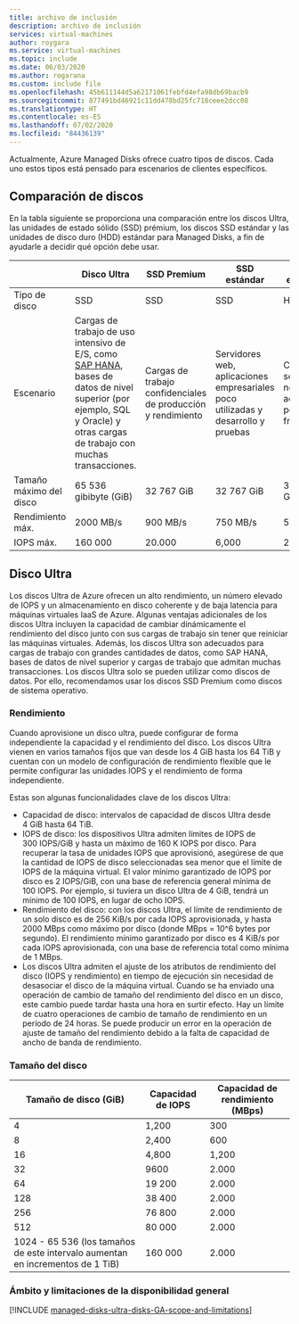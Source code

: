```yaml
---
title: archivo de inclusión
description: archivo de inclusión
services: virtual-machines
author: roygara
ms.service: virtual-machines
ms.topic: include
ms.date: 06/03/2020
ms.author: rogarana
ms.custom: include file
ms.openlocfilehash: 45b611144d5a62171061febfd4efa98db69bacb9
ms.sourcegitcommit: 877491bd46921c11dd478bd25fc718ceee2dcc08
ms.translationtype: HT
ms.contentlocale: es-ES
ms.lasthandoff: 07/02/2020
ms.locfileid: "84436139"
---
```

Actualmente, Azure Managed Disks ofrece cuatro tipos de discos. Cada uno estos tipos está pensado para escenarios de clientes específicos.

## <a name="disk-comparison"></a>Comparación de discos

En la tabla siguiente se proporciona una comparación entre los discos Ultra, las unidades de estado sólido (SSD) prémium, los discos SSD estándar y las unidades de disco duro (HDD) estándar para Managed Disks, a fin de ayudarle a decidir qué opción debe usar.

|   | Disco Ultra   | SSD Premium   | SSD estándar   | HDD estándar   |
|---------|---------|---------|---------|---------|
|Tipo de disco   |SSD   |SSD   |SSD   |HDD   |
|Escenario   |Cargas de trabajo de uso intensivo de E/S, como [SAP HANA](../articles/virtual-machines/workloads/sap/hana-vm-operations-storage.md), bases de datos de nivel superior (por ejemplo, SQL y Oracle) y otras cargas de trabajo con muchas transacciones.   |Cargas de trabajo confidenciales de producción y rendimiento   |Servidores web, aplicaciones empresariales poco utilizadas y desarrollo y pruebas   |Copia de seguridad, no crítico, acceso poco frecuente   |
|Tamaño máximo del disco   |65 536 gibibyte (GiB)    |32 767 GiB    |32 767 GiB   |32 767 GiB   |
|Rendimiento máx.   |2000 MB/s    |900 MB/s   |750 MB/s   |500 MB/s   |
|IOPS máx.   |160 000    |20.000   |6,000   |2\.000   |

## <a name="ultra-disk"></a>Disco Ultra

Los discos Ultra de Azure ofrecen un alto rendimiento, un número elevado de IOPS y un almacenamiento en disco coherente y de baja latencia para máquinas virtuales IaaS de Azure. Algunas ventajas adicionales de los discos Ultra incluyen la capacidad de cambiar dinámicamente el rendimiento del disco junto con sus cargas de trabajo sin tener que reiniciar las máquinas virtuales. Además, los discos Ultra son adecuados para cargas de trabajo con grandes cantidades de datos, como SAP HANA, bases de datos de nivel superior y cargas de trabajo que admitan muchas transacciones. Los discos Ultra solo se pueden utilizar como discos de datos. Por ello, recomendamos usar los discos SSD Premium como discos de sistema operativo.

### <a name="performance"></a>Rendimiento

Cuando aprovisione un disco ultra, puede configurar de forma independiente la capacidad y el rendimiento del disco. Los discos Ultra vienen en varios tamaños fijos que van desde los 4 GiB hasta los 64 TiB y cuentan con un modelo de configuración de rendimiento flexible que le permite configurar las unidades IOPS y el rendimiento de forma independiente.

Estas son algunas funcionalidades clave de los discos Ultra:

- Capacidad de disco: intervalos de capacidad de discos Ultra desde 4 GiB hasta 64 TiB.
- IOPS de disco: los dispositivos Ultra admiten límites de IOPS de 300 IOPS/GiB y hasta un máximo de 160 K IOPS por disco. Para recuperar la tasa de unidades IOPS que aprovisionó, asegúrese de que la cantidad de IOPS de disco seleccionadas sea menor que el límite de IOPS de la máquina virtual. El valor mínimo garantizado de IOPS por disco es 2 IOPS/GiB, con una base de referencia general mínima de 100 IOPS. Por ejemplo, si tuviera un disco Ultra de 4 GiB, tendrá un mínimo de 100 IOPS, en lugar de ocho IOPS.
- Rendimiento del disco: con los discos Ultra, el límite de rendimiento de un solo disco es de 256 KiB/s por cada IOPS aprovisionada, y hasta 2000 MBps como máximo por disco (donde MBps = 10^6 bytes por segundo). El rendimiento mínimo garantizado por disco es 4 KiB/s por cada IOPS aprovisionada, con una base de referencia total como mínima de 1 MBps.
- Los discos Ultra admiten el ajuste de los atributos de rendimiento del disco (IOPS y rendimiento) en tiempo de ejecución sin necesidad de desasociar el disco de la máquina virtual. Cuando se ha enviado una operación de cambio de tamaño del rendimiento del disco en un disco, este cambio puede tardar hasta una hora en surtir efecto. Hay un límite de cuatro operaciones de cambio de tamaño de rendimiento en un período de 24 horas. Se puede producir un error en la operación de ajuste de tamaño del rendimiento debido a la falta de capacidad de ancho de banda de rendimiento.

### <a name="disk-size"></a>Tamaño del disco

|Tamaño de disco (GiB)  |Capacidad de IOPS  |Capacidad de rendimiento (MBps)  |
|---------|---------|---------|
|4     |1,200         |300         |
|8     |2,400         |600         |
|16     |4,800         |1,200         |
|32     |9600         |2\.000         |
|64     |19 200         |2\.000         |
|128     |38 400         |2\.000         |
|256     |76 800         |2\.000         |
|512     |80 000         |2\.000         |
|1024 - 65 536 (los tamaños de este intervalo aumentan en incrementos de 1 TiB)     |160 000         |2\.000         |

### <a name="ga-scope-and-limitations"></a>Ámbito y limitaciones de la disponibilidad general

[!INCLUDE [managed-disks-ultra-disks-GA-scope-and-limitations](managed-disks-ultra-disks-GA-scope-and-limitations.md)]
